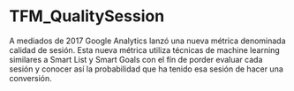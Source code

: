 # TFM_QualitySession
A mediados de 2017 Google Analytics lanzó una nueva métrica denominada calidad de sesión. Esta nueva métrica utiliza técnicas de machine learning similares a Smart List y Smart Goals con el fín de porder evaluar cada sesión y conocer así la probabilidad que ha tenido esa sesión de hacer una conversión.

